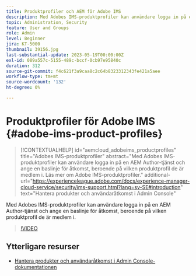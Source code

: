 ```yaml
---
title: Produktprofiler och AEM för Adobe IMS
description: Med Adobes IMS-produktprofiler kan användare logga in på en AEM Author-tjänst och ange en baslinje för åtkomst, beroende på vilken produktprofil de är medlem i.
topic: Administration, Security
feature: User and Groups
role: Admin
level: Beginner
jira: KT-5000
thumbnail: 39156.jpg
last-substantial-update: 2023-05-19T00:00:00Z
exl-id: 089a557c-5155-489c-bccf-0cb97e95840c
duration: 312
source-git-commit: f4c621f3a9caa8c2c64b8323312343fe421a5aee
workflow-type: tm+mt
source-wordcount: '132'
ht-degree: 0%

---
```


# Produktprofiler för Adobe IMS {#adobe-ims-product-profiles}

>[!CONTEXTUALHELP]
>id="aemcloud_adobeims_productprofiles"
>title="Adobes IMS-produktprofiler"
>abstract="Med Adobes IMS-produktprofiler kan användare logga in på en AEM Author-tjänst och ange en baslinje för åtkomst, beroende på vilken produktprofil de är medlem i. Läs mer om Adobe IMS-produktprofiler."
>additional-url="https://experienceleague.adobe.com/docs/experience-manager-cloud-service/security/ims-support.html?lang=sv-SE#introduction" text="Hantera produkter och användaråtkomst i Admin Console"

Med Adobes IMS-produktprofiler kan användare logga in på en AEM Author-tjänst och ange en baslinje för åtkomst, beroende på vilken produktprofil de är medlem i.

>[!VIDEO](https://video.tv.adobe.com/v/39156?quality=12&learn=on)

## Ytterligare resurser

+ [Hantera produkter och användaråtkomst i Admin Console-dokumentationen](https://experienceleague.adobe.com/docs/experience-manager-cloud-service/security/ims-support.html?lang=sv-SE#managing-products-and-user-access-in-admin-console)
